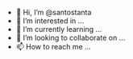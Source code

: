 - 👋 Hi, I’m @santostanta
- 👀 I’m interested in ...
- 🌱 I’m currently learning ...
- 💞️ I’m looking to collaborate on ...
- 📫 How to reach me ...

<!---
santostanta/santostanta is a ✨ special ✨ repository because its `README.md` (this file) appears on your GitHub profile.
You can click the Preview link to take a look at your changes.
--->
